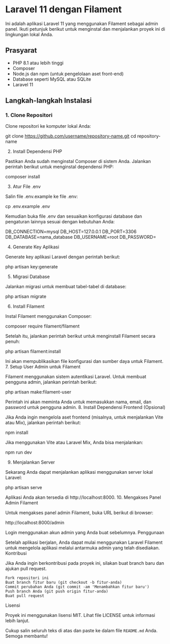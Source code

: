 

# Laravel 11 dengan Filament

Ini adalah aplikasi Laravel 11 yang menggunakan Filament sebagai admin panel. Ikuti petunjuk berikut untuk menginstal dan menjalankan proyek ini di lingkungan lokal Anda.

## Prasyarat

- PHP 8.1 atau lebih tinggi
- Composer
- Node.js dan npm (untuk pengelolaan aset front-end)
- Database seperti MySQL atau SQLite
- Laravel 11

## Langkah-langkah Instalasi

### 1. **Clone Repositori**

Clone repositori ke komputer lokal Anda:


git clone https://github.com/username/repository-name.git
cd repository-name

2. Install Dependensi PHP

Pastikan Anda sudah menginstal Composer di sistem Anda. Jalankan perintah berikut untuk menginstal dependensi PHP:

composer install

3. Atur File .env

Salin file .env.example ke file .env:

cp .env.example .env

Kemudian buka file .env dan sesuaikan konfigurasi database dan pengaturan lainnya sesuai dengan kebutuhan Anda:

DB_CONNECTION=mysql
DB_HOST=127.0.0.1
DB_PORT=3306
DB_DATABASE=nama_database
DB_USERNAME=root
DB_PASSWORD=

4. Generate Key Aplikasi

Generate key aplikasi Laravel dengan perintah berikut:

php artisan key:generate

5. Migrasi Database

Jalankan migrasi untuk membuat tabel-tabel di database:

php artisan migrate

6. Install Filament

Instal Filament menggunakan Composer:

composer require filament/filament

Setelah itu, jalankan perintah berikut untuk menginstall Filament secara penuh:

php artisan filament:install

Ini akan mempublikasikan file konfigurasi dan sumber daya untuk Filament.
7. Setup User Admin untuk Filament

Filament menggunakan sistem autentikasi Laravel. Untuk membuat pengguna admin, jalankan perintah berikut:

php artisan make:filament-user

Perintah ini akan meminta Anda untuk memasukkan nama, email, dan password untuk pengguna admin.
8. Install Dependensi Frontend (Opsional)

Jika Anda ingin mengelola aset frontend (misalnya, untuk menjalankan Vite atau Mix), jalankan perintah berikut:

npm install

Jika menggunakan Vite atau Laravel Mix, Anda bisa menjalankan:

npm run dev

9. Menjalankan Server

Sekarang Anda dapat menjalankan aplikasi menggunakan server lokal Laravel:

php artisan serve

Aplikasi Anda akan tersedia di http://localhost:8000.
10. Mengakses Panel Admin Filament

Untuk mengakses panel admin Filament, buka URL berikut di browser:

http://localhost:8000/admin

Login menggunakan akun admin yang Anda buat sebelumnya.
Penggunaan

Setelah aplikasi berjalan, Anda dapat mulai menggunakan Laravel Filament untuk mengelola aplikasi melalui antarmuka admin yang telah disediakan.
Kontribusi

Jika Anda ingin berkontribusi pada proyek ini, silakan buat branch baru dan ajukan pull request.

    Fork repositori ini
    Buat branch fitur baru (git checkout -b fitur-anda)
    Commit perubahan Anda (git commit -am 'Menambahkan fitur baru')
    Push branch Anda (git push origin fitur-anda)
    Buat pull request

Lisensi

Proyek ini menggunakan lisensi MIT. Lihat file LICENSE untuk informasi lebih lanjut.


Cukup salin seluruh teks di atas dan paste ke dalam file `README.md` Anda. Semoga membantu!
